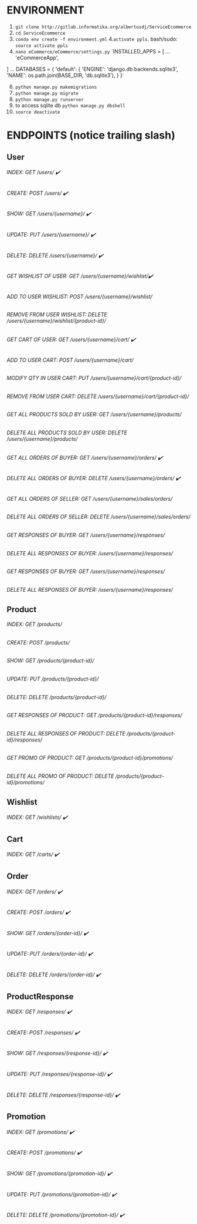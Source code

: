 # ENVIRONMENT
1. `git clone http://gitlab.informatika.org/albertusdj/ServiceEcommerce`
2. `cd ServiceEcommerce`
3. `conda env create -f environment.yml`
4.`activate ppls`. bash/sudo: `source activate ppls`
5. `nano eCommerce/eCommerce/settings.py`
`INSTALLED_APPS = [
    ...
    'eCommerceApp',

]
...
DATABASES = {
    'default': {
        'ENGINE': 'django.db.backends.sqlite3',
        'NAME': os.path.join(BASE_DIR, 'db.sqlite3'),
    }
}`

6. `python manage.py makemigrations`
7. `python manage.py migrate`
8. `python manage.py runserver`
9. to access sqlite db `python manage.py dbshell` 
10. `source deactivate`



# ENDPOINTS (notice trailing slash)
## User
###### INDEX: GET /users/ :heavy_check_mark:
###### CREATE: POST /users/ :heavy_check_mark:
###### SHOW: GET /users/{username}/ :heavy_check_mark:
###### UPDATE: PUT /users/{username}/ :heavy_check_mark:
###### DELETE: DELETE /users/{username}/ :heavy_check_mark:

###### GET WISHLIST OF USER: GET /users/{username}/wishlist/:heavy_check_mark:
###### ADD TO USER WISHLIST: POST /users/{username}/wishlist/
###### REMOVE FROM USER WISHLIST: DELETE /users/{username}/wishlist/{product-id}/

###### GET CART OF USER: GET /users/{username}/cart/ :heavy_check_mark:
###### ADD TO USER CART: POST /users/{username}/cart/
###### MODIFY QTY IN USER CART: PUT /users/{username}/cart/{product-id}/
###### REMOVE FROM USER CART: DELETE /users/{username}/cart/{product-id}/

###### GET ALL PRODUCTS SOLD BY USER: GET /users/{username}/products/
###### DELETE ALL PRODUCTS SOLD BY USER: DELETE /users/{username}/products/

###### GET ALL ORDERS OF BUYER: GET /users/{username}/orders/ :heavy_check_mark:
###### DELETE ALL ORDERS OF BUYER: DELETE /users/{username}/orders/ :heavy_check_mark:
###### GET ALL ORDERS OF SELLER: GET /users/{username}/sales/orders/
###### DELETE ALL ORDERS OF SELLER: DELETE /users/{username}/sales/orders/

###### GET RESPONSES OF BUYER: GET /users/{username}/responses/
###### DELETE ALL RESPONSES OF BUYER: /users/{username}/responses/
###### GET RESPONSES OF BUYER: GET /users/{username}/responses/
###### DELETE ALL RESPONSES OF BUYER: /users/{username}/responses/

## Product
###### INDEX: GET /products/
###### CREATE: POST /products/
###### SHOW: GET /products/{product-id}/
###### UPDATE: PUT /products/{product-id}/
###### DELETE: DELETE /products/{product-id}/

###### GET RESPONSES OF PRODUCT: GET /products/{product-id}/responses/
###### DELETE ALL RESPONSES OF PRODUCT: DELETE /products/{product-id}/responses/

###### GET PROMO OF PRODUCT: GET /products/{product-id}/promotions/
###### DELETE ALL PROMO OF PRODUCT: DELETE /products/{product-id}/promotions/

## Wishlist
###### INDEX: GET /wishlists/ :heavy_check_mark:

## Cart
###### INDEX: GET /carts/ :heavy_check_mark:

## Order
###### INDEX: GET /orders/ :heavy_check_mark:
###### CREATE: POST /orders/ :heavy_check_mark:
###### SHOW: GET /orders/{order-id}/ :heavy_check_mark:
###### UPDATE: PUT /orders/{order-id}/ :heavy_check_mark:
###### DELETE: DELETE /orders/{order-id}/ :heavy_check_mark:

## ProductResponse
###### INDEX: GET /responses/ :heavy_check_mark:
###### CREATE: POST /responses/ :heavy_check_mark:
###### SHOW: GET /responses/{response-id}/ :heavy_check_mark:
###### UPDATE: PUT /responses/{response-id}/ :heavy_check_mark:
###### DELETE: DELETE /responses/{response-id}/ :heavy_check_mark:

## Promotion
###### INDEX: GET /promotions/ :heavy_check_mark:
###### CREATE: POST /promotions/ :heavy_check_mark:
###### SHOW: GET /promotions/{promotion-id}/ :heavy_check_mark:
###### UPDATE: PUT /promotions/{promotion-id}/ :heavy_check_mark:
###### DELETE: DELETE /promotions/{promotion-id}/ :heavy_check_mark:

